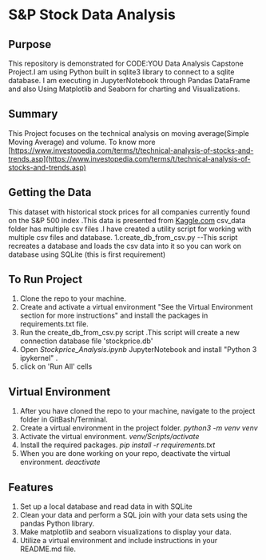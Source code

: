 # S&P Stock Data Analysis

## Purpose

This repository is demonstrated for CODE:YOU Data Analysis Capstone Project.I am using Python built in sqlite3 library to connect to a sqlite database. I am executing in JupyterNotebook through Pandas DataFrame and also Using Matplotlib and Seaborn for charting and Visualizations.

## Summary

This Project focuses on the technical analysis on moving average(Simple Moving Average) and volume.
To know more
[https://www.investopedia.com/terms/t/technical-analysis-of-stocks-and-trends.asp](https://www.investopedia.com/terms/t/technical-analysis-of-stocks-and-trends.asp)
## Getting the Data

This dataset with historical stock prices for all companies currently found on the S&P 500 index .This data is presented from [Kaggle.com](https://www.kaggle.com/datasets/camnugent/sandp500)
csv_data folder has multiple csv files .I have created a utility script for working with multiple csv files and database.
1.create_db_from_csv.py
--This script recreates a database and loads the csv data into it so you can work on database using SQLite
(this is first requirement)

## To Run Project

1. Clone the repo to your machine.
2. Create and activate a virtual environment "See the Virtual Environment section for more instructions" and install the packages in requirements.txt file.
3. Run the create_db_from_csv.py script .This script will create a new connection database file
   'stockprice.db'
4. Open _Stockprice_Analysis.ipynb_ JupyterNotebook and install  "Python 3 ipykernel" .
5. click on 'Run All' cells

## Virtual Environment

1. After you have cloned the repo to your machine, navigate to the project folder in GitBash/Terminal.
2. Create a virtual environment in the project folder.  *python3 -m venv venv*
3. Activate the virtual environment.  *venv/Scripts/activate*
4. Install the required packages.  *pip install -r requirements.txt*
5. When you are done working on your repo, deactivate the virtual environment. *deactivate*

## Features

1. Set up a local database and read data in with SQLite
2. Clean your data and perform a SQL join with your data sets using the pandas Python library.
3. Make matplotlib and seaborn visualizations to display your data.
4. Utilize a virtual environment and include instructions in your README.md file.


